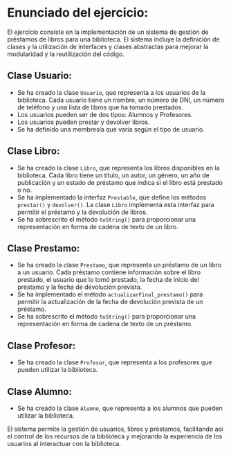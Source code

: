 # Enunciado del ejercicio:

El ejercicio consiste en la implementación de un sistema de gestión de préstamos de libros para una biblioteca. El sistema incluye la definición de clases y la utilización de interfaces y clases abstractas para mejorar la modularidad y la reutilización del código.

## Clase Usuario:

- Se ha creado la clase `Usuario`, que representa a los usuarios de la biblioteca. Cada usuario tiene un nombre, un número de DNI, un número de teléfono y una lista de libros que ha tomado prestados.
- Los usuarios pueden ser de dos tipos: Alumnos y Profesores.
- Los usuarios pueden prestar y devolver libros.
- Se ha definido una membresía que varía según el tipo de usuario.

## Clase Libro:

- Se ha creado la clase `Libro`, que representa los libros disponibles en la biblioteca. Cada libro tiene un título, un autor, un género, un año de publicación y un estado de préstamo que indica si el libro está prestado o no.
- Se ha implementado la interfaz `Prestable`, que define los métodos `prestar()` y `devolver()`. La clase `Libro` implementa esta interfaz para permitir el préstamo y la devolución de libros.
- Se ha sobrescrito el método `toString()` para proporcionar una representación en forma de cadena de texto de un libro.

## Clase Prestamo:

- Se ha creado la clase `Prestamo`, que representa un préstamo de un libro a un usuario. Cada préstamo contiene información sobre el libro prestado, el usuario que lo tomó prestado, la fecha de inicio del préstamo y la fecha de devolución prevista.
- Se ha implementado el método `actualizarFinal_prestamo()` para permitir la actualización de la fecha de devolución prevista de un préstamo.
- Se ha sobrescrito el método `toString()` para proporcionar una representación en forma de cadena de texto de un préstamo.

## Clase Profesor:

- Se ha creado la clase `Profesor`, que representa a los profesores que pueden utilizar la biblioteca.

## Clase Alumno:

- Se ha creado la clase `Alumno`, que representa a los alumnos que pueden utilizar la biblioteca.

El sistema permite la gestión de usuarios, libros y préstamos, facilitando así el control de los recursos de la biblioteca y mejorando la experiencia de los usuarios al interactuar con la biblioteca.
